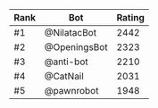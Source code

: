 Rank|Bot|Rating
---|---|---
#1|@NilatacBot|2442
#2|@OpeningsBot|2323
#3|@anti-bot|2210
#4|@CatNail|2031
#5|@pawnrobot|1948
